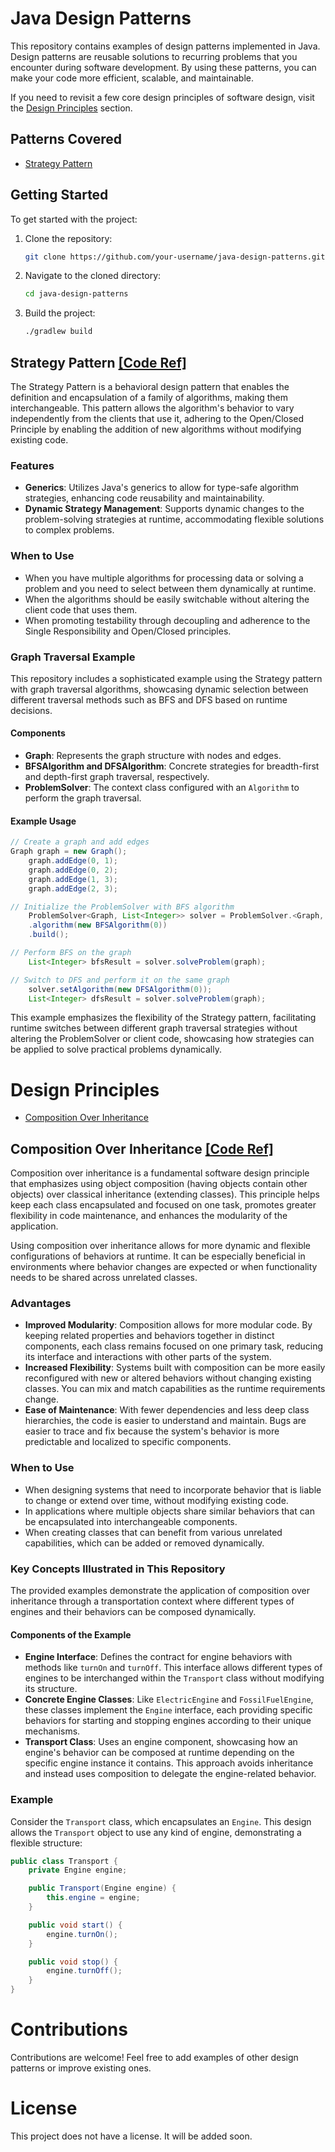 # Java Design Patterns

This repository contains examples of design patterns implemented in Java. Design patterns are
reusable solutions to recurring problems that you encounter during software development. By using
these patterns, you can make your code more efficient, scalable, and maintainable.

If you need to revisit a few core design principles of software design, visit the [Design 
Principles](#design-principles) section.

## Patterns Covered

- [Strategy Pattern](#strategy-pattern-code-ref)

## Getting Started

To get started with the project:

1. Clone the repository:

    ```bash
    git clone https://github.com/your-username/java-design-patterns.git
    ```

2. Navigate to the cloned directory:

    ```bash
    cd java-design-patterns
    ```

3. Build the project:

    ```bash
    ./gradlew build
    ```

## Strategy Pattern [[Code Ref]](src/main/java/dev/abhay/behavioral/strategy/)

The Strategy Pattern is a behavioral design pattern that enables the definition and encapsulation of a family of algorithms, making them interchangeable. This pattern allows the algorithm's behavior to vary independently from the clients that use it, adhering to the Open/Closed Principle by enabling the addition of new algorithms without modifying existing code.

### Features

- **Generics**: Utilizes Java's generics to allow for type-safe algorithm strategies, enhancing code reusability and maintainability.
- **Dynamic Strategy Management**: Supports dynamic changes to the problem-solving strategies at runtime, accommodating flexible solutions to complex problems.

### When to Use

- When you have multiple algorithms for processing data or solving a problem and you need to select between them dynamically at runtime.
- When the algorithms should be easily switchable without altering the client code that uses them.
- When promoting testability through decoupling and adherence to the Single Responsibility and Open/Closed principles.

### Graph Traversal Example

This repository includes a sophisticated example using the Strategy pattern with graph traversal algorithms, showcasing dynamic selection between different traversal methods such as BFS and DFS based on runtime decisions.

#### Components

- **Graph**: Represents the graph structure with nodes and edges.
- **BFSAlgorithm and DFSAlgorithm**: Concrete strategies for breadth-first and depth-first graph traversal, respectively.
- **ProblemSolver**: The context class configured with an `Algorithm` to perform the graph traversal.

#### Example Usage

```java
// Create a graph and add edges
Graph graph = new Graph();
    graph.addEdge(0, 1);
    graph.addEdge(0, 2);
    graph.addEdge(1, 3);
    graph.addEdge(2, 3);

// Initialize the ProblemSolver with BFS algorithm
    ProblemSolver<Graph, List<Integer>> solver = ProblemSolver.<Graph, List<Integer>>builder()
    .algorithm(new BFSAlgorithm(0))
    .build();

// Perform BFS on the graph
    List<Integer> bfsResult = solver.solveProblem(graph);

// Switch to DFS and perform it on the same graph
    solver.setAlgorithm(new DFSAlgorithm(0));
    List<Integer> dfsResult = solver.solveProblem(graph);
```

This example emphasizes the flexibility of the Strategy pattern, facilitating runtime switches between different graph traversal strategies without altering the ProblemSolver or client code, showcasing how strategies can be applied to solve practical problems dynamically.

# Design Principles
- [Composition Over Inheritance](#composition-over-inheritance-code-ref)

## Composition Over Inheritance [[Code Ref]](src/main/java/dev/abhay/designprinciples/favourcomposition)

Composition over inheritance is a fundamental software design principle that emphasizes using object composition (having objects contain other objects) over classical inheritance (extending classes). This principle helps keep each class encapsulated and focused on one task, promotes greater flexibility in code maintenance, and enhances the modularity of the application.

Using composition over inheritance allows for more dynamic and flexible configurations of behaviors at runtime. It can be especially beneficial in environments where behavior changes are expected or when functionality needs to be shared across unrelated classes.

### Advantages

- **Improved Modularity**: Composition allows for more modular code. By keeping related properties and behaviors together in distinct components, each class remains focused on one primary task, reducing its interface and interactions with other parts of the system.
- **Increased Flexibility**: Systems built with composition can be more easily reconfigured with new or altered behaviors without changing existing classes. You can mix and match capabilities as the runtime requirements change.
- **Ease of Maintenance**: With fewer dependencies and less deep class hierarchies, the code is easier to understand and maintain. Bugs are easier to trace and fix because the system's behavior is more predictable and localized to specific components.

### When to Use

- When designing systems that need to incorporate behavior that is liable to change or extend over time, without modifying existing code.
- In applications where multiple objects share similar behaviors that can be encapsulated into interchangeable components.
- When creating classes that can benefit from various unrelated capabilities, which can be added or removed dynamically.

### Key Concepts Illustrated in This Repository

The provided examples demonstrate the application of composition over inheritance through a transportation context where different types of engines and their behaviors can be composed dynamically.

#### Components of the Example

- **Engine Interface**: Defines the contract for engine behaviors with methods like `turnOn` and `turnOff`. This interface allows different types of engines to be interchanged within the `Transport` class without modifying its structure.
- **Concrete Engine Classes**: Like `ElectricEngine` and `FossilFuelEngine`, these classes implement the `Engine` interface, each providing specific behaviors for starting and stopping engines according to their unique mechanisms.
- **Transport Class**: Uses an engine component, showcasing how an engine's behavior can be composed at runtime depending on the specific engine instance it contains. This approach avoids inheritance and instead uses composition to delegate the engine-related behavior.

### Example

Consider the `Transport` class, which encapsulates an `Engine`. This design allows the `Transport` object to use any kind of engine, demonstrating a flexible structure:

```java
public class Transport {
    private Engine engine;

    public Transport(Engine engine) {
        this.engine = engine;
    }

    public void start() {
        engine.turnOn();
    }

    public void stop() {
        engine.turnOff();
    }
}
```

# Contributions

Contributions are welcome! Feel free to add examples of other design patterns or improve existing
ones.

# License

This project does not have a license. It will be added soon.
